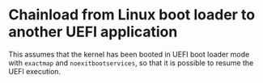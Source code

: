 # Chainload from Linux boot loader to another UEFI application

This assumes that the kernel has been booted in UEFI boot loader mode
with `exactmap` and `noexitbootservices`, so that it is possible to
resume the UEFI execution.

